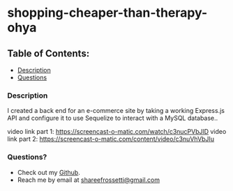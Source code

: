 # shopping-cheaper-than-therapy-ohya

## Table of Contents:

- [Description](#description)
- [Questions](#questions)

### Description

I created a back end for an e-commerce site by taking a working Express.js API and configure it to use Sequelize to interact with a MySQL database.. <br>

video link part 1: https://screencast-o-matic.com/watch/c3nucPVbJlD
video link part 2: https://screencast-o-matic.com/content/video/c3nuVhVbJIu

### Questions?

- Check out my [Github](https://github.com/sabrtraveler).
- Reach me by email at shareefrossetti@gmail.com
